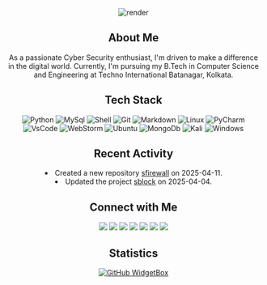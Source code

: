 <div align="center">

![render](https://capsule-render.vercel.app/api?type=waving&height=300&text=Swastik%20Sagar&textBg=false&reversal=false&section=header&fontColor=FFFFFF)
</div>
<div align="center"><h2>About Me</h2></div>
<div align="center"><p>As a passionate Cyber Security enthusiast, I'm driven to make a difference in the digital world. Currently, I'm pursuing my B.Tech in Computer Science and Engineering at Techno International Batanagar, Kolkata.</p></div>

<div align="center"> <h2>Tech Stack</h2></div>
<div align="center">

![Python](https://ziadoua.github.io/m3-Markdown-Badges/badges/Python/python3.svg)
![MySql](https://ziadoua.github.io/m3-Markdown-Badges/badges/MySQL/mysql2.svg) 
![Shell](https://ziadoua.github.io/m3-Markdown-Badges/badges/Shell/shell3.svg) 
![Git](https://ziadoua.github.io/m3-Markdown-Badges/badges/Git/git1.svg) 
![Markdown](https://ziadoua.github.io/m3-Markdown-Badges/badges/Markdown/markdown3.svg)
![Linux](https://ziadoua.github.io/m3-Markdown-Badges/badges/Linux/linux2.svg)
![PyCharm](https://ziadoua.github.io/m3-Markdown-Badges/badges/PyCharm/pycharm2.svg)
![VsCode](https://ziadoua.github.io/m3-Markdown-Badges/badges/VisualStudioCode/visualstudiocode1.svg)
![WebStorm](https://ziadoua.github.io/m3-Markdown-Badges/badges/Webstorm/webstorm1.svg)
![Ubuntu](https://ziadoua.github.io/m3-Markdown-Badges/badges/Ubuntu/ubuntu1.svg)
![MongoDb](https://ziadoua.github.io/m3-Markdown-Badges/badges/MongoDB/mongodb1.svg)
![Kali](https://ziadoua.github.io/m3-Markdown-Badges/badges/KaliLinux/kalilinux1.svg)
![Windows](https://ziadoua.github.io/m3-Markdown-Badges/badges/Windows/windows1.svg)
</div>

<div align="center"> <h2>Recent Activity</h2></div>
<div align="center"

- Created a new repository [sfirewall](https://github.com/swastiksagar/sfirewall) on 2025-04-11.
- Updated the project [sblock](https://github.com/swastiksagar/sblock) on 2025-04-04.
</div>
<div align="center"> <h2>Connect with Me</h2></div>  
<div align="center">
<a href="https://github.com/swastiksagar" target="blank">
<img src=https://ziadoua.github.io/m3-Markdown-Badges/badges/Github/github3.svg /></a>
<a href="https://twitter.com/swastiksagarr" target="blank">
<img src=https://ziadoua.github.io/m3-Markdown-Badges/badges/Twitter/twitter2.svg /></a>
<a href="https://linkedin.com/in/swastiksagar" target="blank">
<img src=https://ziadoua.github.io/m3-Markdown-Badges/badges/LinkedIn/linkedin2.svg /></a>
<a href="https://www.discord.com/#swastiksagar0" target="blank">
<img src=https://ziadoua.github.io/m3-Markdown-Badges/badges/Discord/discord1.svg /></a>
<a href="https://instagram.com/swastiksagar" target="blank">
<img src=https://ziadoua.github.io/m3-Markdown-Badges/badges/Instagram/instagram1.svg /></a>
<a href="mailto:swastiksagar06@gmail.com" target="blank">
<img src=https://ziadoua.github.io/m3-Markdown-Badges/badges/Gmail/gmail1.svg /></a>
<a
href="https://swastiksagar.live" target="blank">
<img src=https://ziadoua.github.io/m3-Markdown-Badges/badges/MyPortfolio/myportfolio2.svg />
</a>
</div>  
<div align="center"> <h2>Statistics</h2></div>
<div align="center">

[![GitHub WidgetBox](https://github-widgetbox.vercel.app/api/profile?username=swastiksagar&data=followers,repositories,stars,commits&theme=default)](https://github.com/Jurredr/github-widgetbox)
</div>

